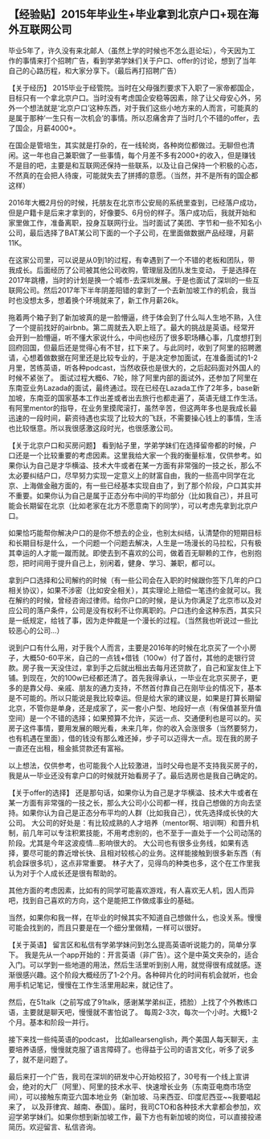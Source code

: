 ## 【经验贴】2015年毕业生+毕业拿到北京户口+现在海外互联网公司

毕业5年了，许久没有来北邮人（虽然上学的时候也不怎么逛论坛），今天因为工作的事情来打个招聘广告，看到学弟学妹们关于户口、offer的讨论，想到了当年自己的心路历程，和大家分享下。（最后再打招聘广告）

【关于经历】
2015毕业于经管院。当时在父母强烈要求下入职了一家帝都国企，目标只有一个拿北京户口。当时没有考虑国企安稳等因素，除了让父母安心外，另外一个想法就是‘北京户口’这种东西，对于我们这些小地方来的人而言，可能真的是属于那种‘一生只有一次机会’的事情。所以忍痛舍弃了当时几个不错的offer，去了国企，月薪4000+。

在国企是管培生，其实就是打杂的，在一线轮岗，各种岗位都做过。无聊但也清闲。这一年也自己兼职做了一些事情，每个月差不多有2000+的收入，但是赚钱不是目的吧，主要是和互联网还保持一些联系，以及让自己保持一个积极的心态，不然真的在会把人待废，可能就失去了拼搏的意愿。（当然，并不是所有的国企都这样）

2016年大概2月份的时候，托朋友在北京市公安局的系统里查到，已经落户成功，但是户籍卡是后来才拿到的，好像要5、6月份的样子。落户成功后，我就开始和家里做工作，准备离职，投身互联网行业。当时面试了美团、字节和一些不知名小公司，最后选择了BAT某公司下面的一个子公司，在里面做数据产品经理，月薪11K。

在这家公司里，可以说是从0到1的过程，有幸遇到了一个不错的老板和团队，带我成长。后面经历了公司被其他公司收购，管理层及团队发生变动， 于是选择在2017年跳槽，当时的计划是换一个城市-去深圳发展。于是也面试了深圳的一些互联网公司。然后2017年下半年阴差阳错的拿到了一个去新加坡工作的机会，我当时也没想太多，想着换个环境就来了，新工作月薪26k。

拖着两个箱子到了新加坡真的是一脸懵逼，终于体会到了什么叫人生地不熟，入住了一个提前找好的airbnb。第二周就去入职上班了。最大的挑战是英语。经常开会开到一脸懵逼，听不懂大家说什么，中间也经历了很多职场糟心事，几度想打到回府回国，但最后还是觉得心有不甘，扛下来了。与此同时，收到了阿里的招聘邀请，心想着做数据在阿里还是比较专业的，于是决定参加面试，在准备面试的1-2月里，苦练英语，听各种podcast，当然收获也是很大的，之后起码面对外国人的时候不紧张了。 面试过程大概6、7轮，除了阿里内部的面试外，还参加了阿里在东南亚业务Lazada的面试，最终通过。现在已经在Lazada工作了2年多，base新加坡，东南亚的国家基本工作出差或者出去旅行也都走遍了，英语无缝工作生活。有阿里mentor的指导，在业务里摸爬滚打，虽然辛苦，但这两年多也是我成长最迅速的一段时间，薪资待遇也实现了比较大的飞跃，不需要操心钱上的事情，生活也比较惬意。所以我很感激这段时光，也很感激公司。

【关于北京户口和买房问题】
看到帖子里，学弟学妹们在选择留帝都的时候，户口还是一个比较重要的考虑因素。这里我给大家一个我的衡量标准，仅供参考。如果你认为自己是才华横溢、技术大牛或者在某一方面有非常强的一技之长，那么不太必要纠结户口，尽早努力实现一定意义上的财富自由，我的一些高中同学在北京、上海做金融方面的，有一些已经基本实现自由了，到了那个阶段，户口其实并不重要。如果你认为自己是属于正态分布中间的平均部分（比如我自己），并且可能会长期留在北京（比如老家在北方不愿意南下的同学），可以考虑先拿到北京户口。

如果恰巧能帮你解决户口的是你不想去的企业，也别太纠结，认清楚你的短期目标和长期目标是什么，一个问题一个问题去解决，人生是一场漫长的马拉松，只有极其幸运的人才能一蹴而就。即使去到不喜欢的公司，做着百无聊赖的工作，也别抱怨，把时间用于提升自己上，别闲着，健身、学习、兼职，都可以。

拿到户口选择和公司解约的时候（有一些公司会在入职的时候跟你签下几年的户口相关协议），如果不涉密（比如安全相关），其实理论上赔偿一笔违约金就可以。我在解约的时候，曾经咨询过律师。给你户口的时候，是认为你满足了北京市以及对应公司的落户条件，公司是没有权利不让你离职的。户口违约金这种东西，其实只是一纸规定，给钱了事，因为走仲裁是一个漫长的过程。（当然我也听说过一些比较恶心的公司...）

说到户口有什么用，对于我个人而言，主要是2016年的时候在北京买了一个小房子，大概50-60平米，自己的一点钱+借钱（100w）付了首付，其他的走银行贷款。房子我一天没住过，拿到手之后就出租出去每月还贷款了，自己和室友住上下铺。到现在，欠的100w已经都还清了。首先我得承认，一毕业在北京买房子，更多的是靠父母、亲戚、朋友的通力支持，不然首付靠自己在刚毕业的情况下，基本是不可能的。所以只能说是我比较幸运。但是给大家的建议是，如果是打算长期留北京，不管你是单身，还是成家了，买一套小户型、地段好一点（有保值甚至升值空间）是一个不错的选择；如果预算不允许，买远一点、交通便利也是可以的。买房子这件事情，要用发展的眼光看，未来几年，你的收入会涨很多（当然要努力，也有机遇在里面），借的钱没有那么难还掉，步子可以迈得大一点。现在我的房子一直还在出租，租金抵贷款还有富裕。

以上想法，仅供参考，也可能我个人比较激进，当时父母也是不支持我买房子的，我是从一毕业还没有拿户口的时候就开始看房子了。最后选房也是我自己确定的。


【关于offer的选择】
还是那句话，如果你认为自己是才华横溢、技术大牛或者在某一方面有非常强的一技之长，那么大公司小公司都一样，找自己想做的方向去坚持。如果你认为自己是正态分布平均的人群（比如我自己），优先选择成长快的大公司。
大公司的好处是：有比较成熟的人才培养（mentor啊、培训啊）和晋升机制，前几年可以专注积累技能，不用考虑别的，也不至于一直处于一个公司动荡的阶段。尤其是今年这波疫情...影响很大的。
大公司也有很多业务线，如果有选择，要尽可能的靠近增长快、且相对较核心的业务。这样能接触到很多新东西（有机会踩很多坑），这点非常重要。 林子大了，见得鸟的种类也多，这个在工作里我认为对于个人成长还是很有帮助的。

其他方面的考虑因素，比如有的同学可能喜欢游戏，有人喜欢无人机，因人而异吧，找到自己喜欢的方向，这个是能把工作做成事业的基础。

当然，如果你和我一样，在毕业的时候其实不知道自己想做什么，也没关系。慢慢可能会找到的，而且只要是在一个细分里做精，一样可以很好。

【关于英语】
留言区和私信有学弟学妹问到怎么提高英语听说能力的，简单分享下。
我是先从一个app开始的：开言英语（非广告）。这个是中英文夹杂的，适合入门。可以学到一些地道的用法，然后生活里听到别人用，就觉得很有成就感。逐渐很感兴趣。这个阶段大概经历了1-2个月。各种碎片化的时间有机会就听，也会用手机记笔记，慢慢在工作生活里用起来，就记住了。

然后，在51talk（之前写成了91talk，感谢某学弟纠正，捂脸）上找了个外教练口语，主要就是聊天吧，慢慢就不害怕说了。 每周2-3次，每次一个小时。大概1-2个月。基本和阶段一并行。

接下来找一些纯英语的podcast， 比如allearsenglish，两个美国人每天聊天，主要培养语感，慢慢就克服了语言障碍了。也得益于公司的语言文化，听多了说多了，就不是问题了。


最后来打一个广告，我司在深圳的研发中心开始校招了，30号有一个线上宣讲会，绝对的大厂（阿里）、阿里的技术水平、快速增长业务（东南亚电商市场空间），可以接触东南亚六国本地业务（新加坡、马来西亚、印度尼西亚~~我要唱起来了， 以及菲律宾、越南、泰国）。届时，我司CTO和各种技术大拿都会参加，欢迎学弟学妹们。如果你想到新加坡工作，最下方也有新加坡的岗位，可以直接投递简历。欢迎留言、私信咨询。
